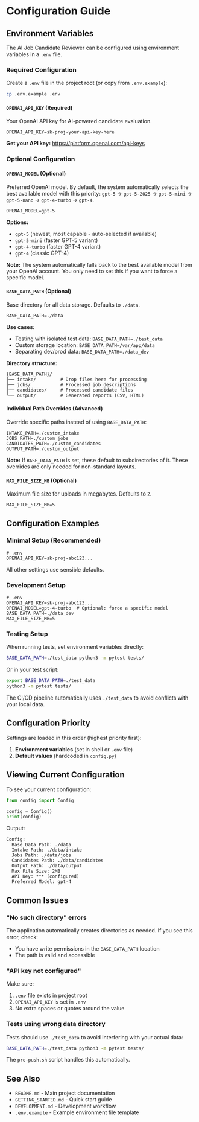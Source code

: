 # Configuration Guide

## Environment Variables

The AI Job Candidate Reviewer can be configured using environment variables in a `.env` file.

### Required Configuration

Create a `.env` file in the project root (or copy from `.env.example`):

```bash
cp .env.example .env
```

#### `OPENAI_API_KEY` (Required)

Your OpenAI API key for AI-powered candidate evaluation.

```env
OPENAI_API_KEY=sk-proj-your-api-key-here
```

**Get your API key:** https://platform.openai.com/api-keys

### Optional Configuration

#### `OPENAI_MODEL` (Optional)

Preferred OpenAI model. By default, the system automatically selects the best available model with this priority: `gpt-5` → `gpt-5-2025` → `gpt-5-mini` → `gpt-5-nano` → `gpt-4-turbo` → `gpt-4`.

```env
OPENAI_MODEL=gpt-5
```

**Options:**
- `gpt-5` (newest, most capable - auto-selected if available)
- `gpt-5-mini` (faster GPT-5 variant)
- `gpt-4-turbo` (faster GPT-4 variant)
- `gpt-4` (classic GPT-4)

**Note:** The system automatically falls back to the best available model from your OpenAI account. You only need to set this if you want to force a specific model.

#### `BASE_DATA_PATH` (Optional)

Base directory for all data storage. Defaults to `./data`.

```env
BASE_DATA_PATH=./data
```

**Use cases:**
- Testing with isolated test data: `BASE_DATA_PATH=./test_data`
- Custom storage location: `BASE_DATA_PATH=/var/app/data`
- Separating dev/prod data: `BASE_DATA_PATH=./data_dev`

**Directory structure:**
```
{BASE_DATA_PATH}/
├── intake/         # Drop files here for processing
├── jobs/           # Processed job descriptions
├── candidates/     # Processed candidate files
└── output/         # Generated reports (CSV, HTML)
```

#### Individual Path Overrides (Advanced)

Override specific paths instead of using `BASE_DATA_PATH`:

```env
INTAKE_PATH=./custom_intake
JOBS_PATH=./custom_jobs
CANDIDATES_PATH=./custom_candidates
OUTPUT_PATH=./custom_output
```

**Note:** If `BASE_DATA_PATH` is set, these default to subdirectories of it. These overrides are only needed for non-standard layouts.

#### `MAX_FILE_SIZE_MB` (Optional)

Maximum file size for uploads in megabytes. Defaults to `2`.

```env
MAX_FILE_SIZE_MB=5
```

## Configuration Examples

### Minimal Setup (Recommended)

```env
# .env
OPENAI_API_KEY=sk-proj-abc123...
```

All other settings use sensible defaults.

### Development Setup

```env
# .env
OPENAI_API_KEY=sk-proj-abc123...
OPENAI_MODEL=gpt-4-turbo  # Optional: force a specific model
BASE_DATA_PATH=./data_dev
MAX_FILE_SIZE_MB=5
```

### Testing Setup

When running tests, set environment variables directly:

```bash
BASE_DATA_PATH=./test_data python3 -m pytest tests/
```

Or in your test script:
```bash
export BASE_DATA_PATH=./test_data
python3 -m pytest tests/
```

The CI/CD pipeline automatically uses `./test_data` to avoid conflicts with your local data.

## Configuration Priority

Settings are loaded in this order (highest priority first):

1. **Environment variables** (set in shell or `.env` file)
2. **Default values** (hardcoded in `config.py`)

## Viewing Current Configuration

To see your current configuration:

```python
from config import Config

config = Config()
print(config)
```

Output:
```
Config:
  Base Data Path: ./data
  Intake Path: ./data/intake
  Jobs Path: ./data/jobs
  Candidates Path: ./data/candidates
  Output Path: ./data/output
  Max File Size: 2MB
  API Key: *** (configured)
  Preferred Model: gpt-4
```

## Common Issues

### "No such directory" errors

The application automatically creates directories as needed. If you see this error, check:
- You have write permissions in the `BASE_DATA_PATH` location
- The path is valid and accessible

### "API key not configured"

Make sure:
1. `.env` file exists in project root
2. `OPENAI_API_KEY` is set in `.env`
3. No extra spaces or quotes around the value

### Tests using wrong data directory

Tests should use `./test_data` to avoid interfering with your actual data:

```bash
BASE_DATA_PATH=./test_data python3 -m pytest tests/
```

The `pre-push.sh` script handles this automatically.

## See Also

- `README.md` - Main project documentation
- `GETTING_STARTED.md` - Quick start guide
- `DEVELOPMENT.md` - Development workflow
- `.env.example` - Example environment file template

